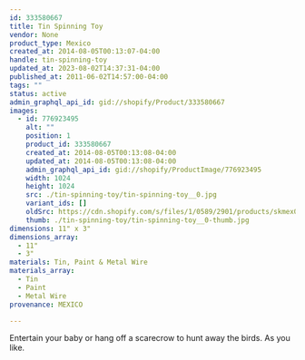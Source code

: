 ```yaml
---
id: 333580667
title: Tin Spinning Toy
vendor: None
product_type: Mexico
created_at: 2014-08-05T00:13:07-04:00
handle: tin-spinning-toy
updated_at: 2023-08-02T14:37:31-04:00
published_at: 2011-06-02T14:57:00-04:00
tags: ""
status: active
admin_graphql_api_id: gid://shopify/Product/333580667
images:
  - id: 776923495
    alt: ""
    position: 1
    product_id: 333580667
    created_at: 2014-08-05T00:13:08-04:00
    updated_at: 2014-08-05T00:13:08-04:00
    admin_graphql_api_id: gid://shopify/ProductImage/776923495
    width: 1024
    height: 1024
    src: ./tin-spinning-toy/tin-spinning-toy__0.jpg
    variant_ids: []
    oldSrc: https://cdn.shopify.com/s/files/1/0589/2901/products/skmex0093.tif.jpeg?v=1407211988
    thumb: ./tin-spinning-toy/tin-spinning-toy__0-thumb.jpg
dimensions: 11" x 3"
dimensions_array:
  - 11"
  - 3"
materials: Tin, Paint & Metal Wire
materials_array:
  - Tin
  - Paint
  - Metal Wire
provenance: MEXICO

---
```


Entertain your baby or hang off a scarecrow to hunt away the birds. As you like.